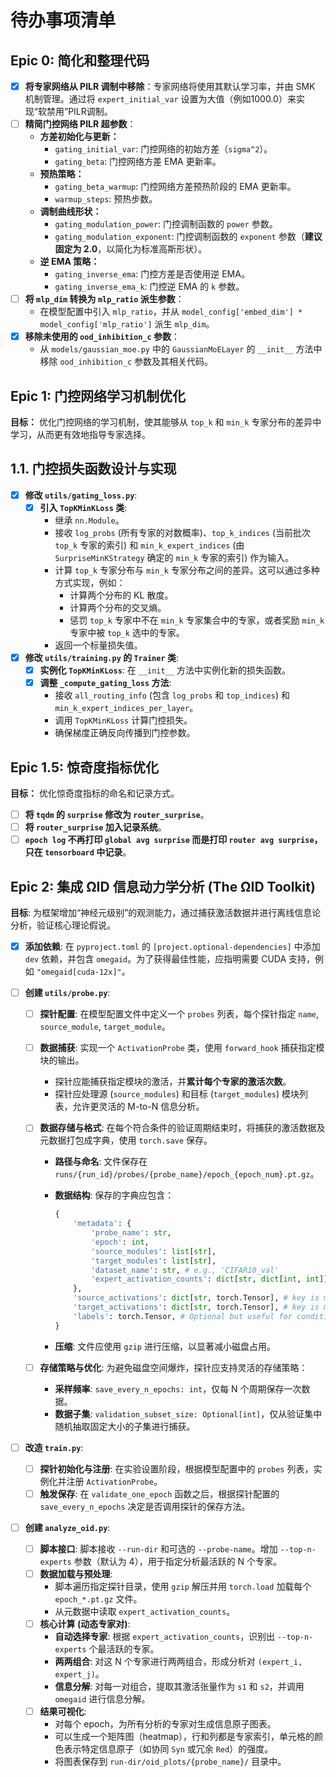 # 待办事项清单

## Epic 0: 简化和整理代码

- [x] **将专家网络从 PILR 调制中移除**：专家网络将使用其默认学习率，并由 SMK 机制管理。通过将 `expert_initial_var` 设置为大值（例如1000.0）来实现“软禁用”PILR调制。
- [ ] **精简门控网络 PILR 超参数**：
  - **方差初始化与更新：**
    - `gating_initial_var`: 门控网络的初始方差（`sigma^2`）。
    - `gating_beta`: 门控网络方差 EMA 更新率。
  - **预热策略：**
    - `gating_beta_warmup`: 门控网络方差预热阶段的 EMA 更新率。
    - `warmup_steps`: 预热步数。
  - **调制曲线形状：**
    - `gating_modulation_power`: 门控调制函数的 `power` 参数。
    - `gating_modulation_exponent`: 门控调制函数的 `exponent` 参数（**建议固定为 2.0**，以简化为标准高斯形状）。
  - **逆 EMA 策略：**
    - `gating_inverse_ema`: 门控方差是否使用逆 EMA。
    - `gating_inverse_ema_k`: 门控逆 EMA 的 `k` 参数。
- [ ] **将 `mlp_dim` 转换为 `mlp_ratio` 派生参数**：
  - 在模型配置中引入 `mlp_ratio`，并从 `model_config['embed_dim'] * model_config['mlp_ratio']` 派生 `mlp_dim`。
- [x] **移除未使用的 `ood_inhibition_c` 参数**：
  - 从 `models/gaussian_moe.py` 中的 `GaussianMoELayer` 的 `__init__` 方法中移除 `ood_inhibition_c` 参数及其相关代码。

## Epic 1: 门控网络学习机制优化

**目标：** 优化门控网络的学习机制，使其能够从 `top_k` 和 `min_k` 专家分布的差异中学习，从而更有效地指导专家选择。

## 1.1. 门控损失函数设计与实现

- [x] **修改 `utils/gating_loss.py`**:
  - [x] **引入 `TopKMinKLoss` 类**:
    - 继承 `nn.Module`。
    - 接收 `log_probs` (所有专家的对数概率)、`top_k_indices` (当前批次 `top_k` 专家的索引) 和 `min_k_expert_indices` (由 `SurpriseMinKStrategy` 确定的 `min_k` 专家的索引) 作为输入。
    - 计算 `top_k` 专家分布与 `min_k` 专家分布之间的差异。这可以通过多种方式实现，例如：
      - 计算两个分布的 KL 散度。
      - 计算两个分布的交叉熵。
      - 惩罚 `top_k` 专家中不在 `min_k` 专家集合中的专家，或者奖励 `min_k` 专家中被 `top_k` 选中的专家。
    - 返回一个标量损失值。
- [x] **修改 `utils/training.py` 的 `Trainer` 类**:
  - [x] **实例化 `TopKMinKLoss`**: 在 `__init__` 方法中实例化新的损失函数。
  - [x] **调整 `_compute_gating_loss` 方法**:
    - 接收 `all_routing_info` (包含 `log_probs` 和 `top_indices`) 和 `min_k_expert_indices_per_layer`。
    - 调用 `TopKMinKLoss` 计算门控损失。
    - 确保梯度正确反向传播到门控参数。

## Epic 1.5: 惊奇度指标优化

**目标：** 优化惊奇度指标的命名和记录方式。

- [ ] **将 `tqdm` 的 `surprise` 修改为 `router_surprise`**。
- [ ] **将 `router_surprise` 加入记录系统**。
- [ ] **`epoch log` 不再打印 `global avg surprise` 而是打印 `router avg surprise`，只在 `tensorboard` 中记录**。

## Epic 2: 集成 ΩID 信息动力学分析 (The ΩID Toolkit)

**目标**: 为框架增加“神经元级别”的观测能力，通过捕获激活数据并进行离线信息论分析，验证核心理论假说。

- [x] **添加依赖**: 在 `pyproject.toml` 的 `[project.optional-dependencies]` 中添加 `dev` 依赖，并包含 `omegaid`。为了获得最佳性能，应指明需要 CUDA 支持，例如 `"omegaid[cuda-12x]"`。
- [ ] **创建 `utils/probe.py`**:

  - [ ] **探针配置**: 在模型配置文件中定义一个 `probes` 列表，每个探针指定 `name`, `source_module`, `target_module`。
  - [ ] **数据捕获**: 实现一个 `ActivationProbe` 类，使用 `forward_hook` 捕获指定模块的输出。
    - 探针应能捕获指定模块的激活，并**累计每个专家的激活次数**。
    - 探针应处理源 (`source_modules`) 和目标 (`target_modules`) 模块列表，允许更灵活的 M-to-N 信息分析。
  - [ ] **数据存储与格式**: 在每个符合条件的验证周期结束时，将捕获的激活数据及元数据打包成字典，使用 `torch.save` 保存。

    - **路径与命名**: 文件保存在 `runs/{run_id}/probes/{probe_name}/epoch_{epoch_num}.pt.gz`。
    - **数据结构**: 保存的字典应包含：

      ```python
      {
          'metadata': {
              'probe_name': str,
              'epoch': int,
              'source_modules': list[str],
              'target_modules': list[str],
              'dataset_name': str, # e.g., 'CIFAR10_val'
              'expert_activation_counts': dict[str, dict[int, int]], # {module_name: {expert_idx: count}}
          },
          'source_activations': dict[str, torch.Tensor], # key is module name
          'target_activations': dict[str, torch.Tensor], # key is module name
          'labels': torch.Tensor, # Optional but useful for conditional analysis
      }
      ```

    - **压缩**: 文件应使用 `gzip` 进行压缩，以显著减小磁盘占用。

  - [ ] **存储策略与优化**: 为避免磁盘空间爆炸，探针应支持灵活的存储策略：
    - **采样频率**: `save_every_n_epochs: int`，仅每 N 个周期保存一次数据。
    - **数据子集**: `validation_subset_size: Optional[int]`，仅从验证集中随机抽取固定大小的子集进行捕获。

- [ ] **改造 `train.py`**:
  - [ ] **探针初始化与注册**: 在实验设置阶段，根据模型配置中的 `probes` 列表，实例化并注册 `ActivationProbe`。
  - [ ] **触发保存**: 在 `validate_one_epoch` 函数之后，根据探针配置的 `save_every_n_epochs` 决定是否调用探针的保存方法。
- [ ] **创建 `analyze_oid.py`**:
  - [ ] **脚本接口**: 脚本接收 `--run-dir` 和可选的 `--probe-name`。增加 `--top-n-experts` 参数（默认为 4），用于指定分析最活跃的 N 个专家。
  - [ ] **数据加载与预处理**:
    - 脚本遍历指定探针目录，使用 `gzip` 解压并用 `torch.load` 加载每个 `epoch_*.pt.gz` 文件。
    - 从元数据中读取 `expert_activation_counts`。
  - [ ] **核心计算 (动态专家对)**:
    - **自动选择专家**: 根据 `expert_activation_counts`，识别出 `--top-n-experts` 个最活跃的专家。
    - **两两组合**: 对这 N 个专家进行两两组合，形成分析对 `(expert_i, expert_j)`。
    - **信息分解**: 对每一对组合，提取其激活张量作为 `s1` 和 `s2`，并调用 `omegaid` 进行信息分解。
  - [ ] **结果可视化**:
    - 对每个 epoch，为所有分析的专家对生成信息原子图表。
    - 可以生成一个矩阵图（heatmap），行和列都是专家索引，单元格的颜色表示特定信息原子（如协同 `Syn` 或冗余 `Red`）的强度。
    - 将图表保存到 `run-dir/oid_plots/{probe_name}/` 目录中。
